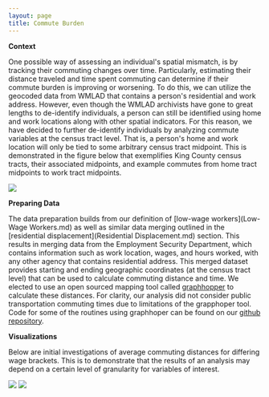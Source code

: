 ```yaml
---
layout: page
title: Commute Burden 
---
```


**Context**

One possible way of assessing an individual's spatial mismatch, is by tracking their commuting changes over time. Particularly, estimating their distance traveled and time spent commuting can determine if their commute burden is improving or worsening. To do this, we can utilize the geocoded data from WMLAD that contains a person's residential and work address. However, even though the WMLAD archivists have gone to great lengths to de-identify individuals, a person can still be identified using home and work locations along with other spatial indicators. For this reason, we have decided to further de-identify individuals by analyzing commute variables at the census tract level. That is, a person's home and work location will only be tied to some arbitrary census tract midpoint. This is demonstrated in the figure below that exemplifies King County census tracts, their associated midpoints, and example commutes from home tract midpoints to work tract midpoints. 

<img src="{{ site.url }}{{ site.baseurl }}/assets/img/Com_Census_Tract_Map.PNG">


**Preparing Data**

The data preparation builds from our definition of [low-wage workers](Low-Wage Workers.md) as well as similar data merging outlined in the [residential displacement](Residential Displacement.md) section. This results in merging data from the Employment Security Department, which contains information such as work location, wages, and hours worked, with any other agency that contains residential address. This merged dataset provides starting and ending geographic coordinates (at the census tract level) that can be used to calculate commuting distance and time. We elected to use an open sourced mapping tool called [graphhopper](https://www.graphhopper.com/) to calculate these distances. For clarity, our analysis did not consider public transportation commuting times due to limitations of the grapphoper tool. Code for some of the routines using graphhoper can be found on our [github repository](https://github.com/uwescience/DSSG2021-min-wage).  

**Visualizations**

Below are initial investigations of average commuting distances for differing wage brackets. This is to demonstrate that the results of an analysis may depend on a certain level of granularity for variables of interest. 

<img src="{{ site.url }}{{ site.baseurl }}/assets/img/Ave_Com_Binary_wage.PNG">

<img src="{{ site.url }}{{ site.baseurl }}/assets/img/Ave_Com_Multi_wage.PNG">


